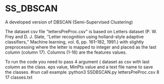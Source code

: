 # SS_DBSCAN
A developed version of DBSCAN (Semi-Supervised Clustering)

The dataset csv file "lettersPreProc.csv" is based on Letters dataset (P. W. Frey and D. J. Slate, ‘‘Letter recognition using holland-style adaptive
classifiers,’’ Machine learning, vol. 6, pp. 161–182, 1991.) with slightly preprocessing where the letter is mapped to integer and placed as the last column (column 17). Columns (1-16) are the features values.

To run the code you need to pass 4 argument ( dataset as csv with last column as the class. eps value, MinPts value and a text file name to save the classes.
#run call example :python3 SSDBSCAN.py  lettersPreProc.csv 8 17 classes.txt
